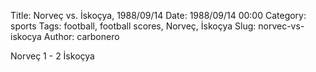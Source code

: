 Title: Norveç vs. İskoçya, 1988/09/14
Date: 1988/09/14 00:00
Category: sports
Tags: football, football scores, Norveç, İskoçya
Slug: norvec-vs-iskocya
Author: carbonero


Norveç 1 - 2 İskoçya
